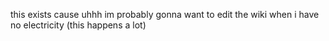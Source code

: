 this exists cause uhhh im probably gonna want to edit the wiki when i have no electricity (this happens a lot)
